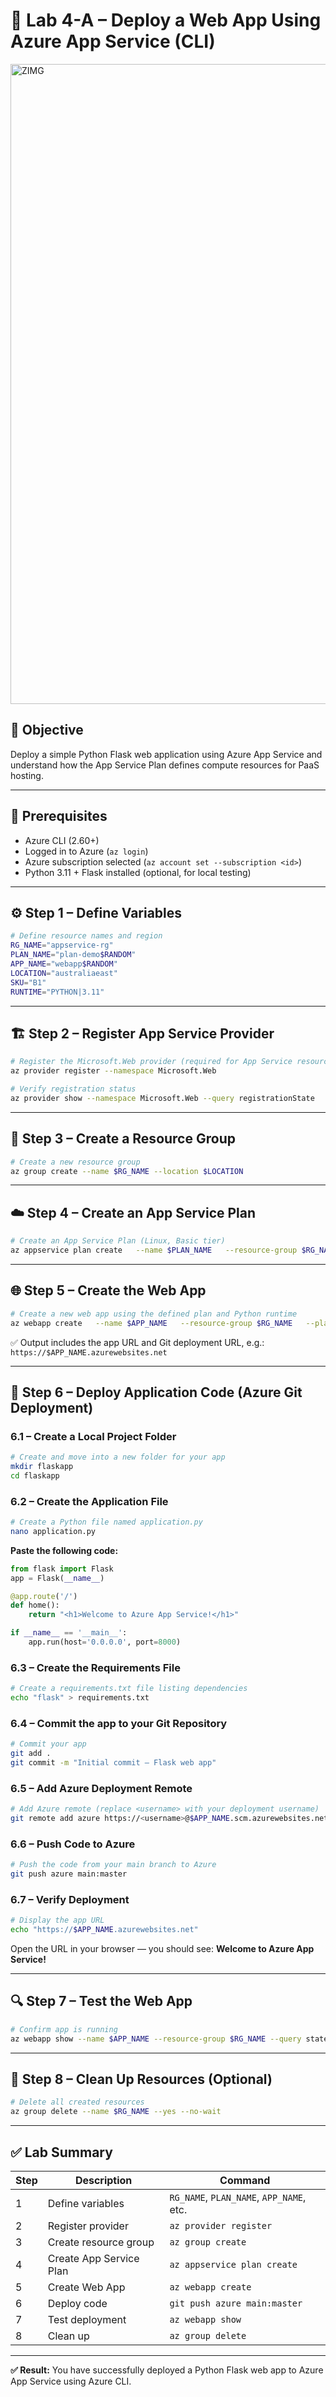 # 🧪 Lab 4-A – Deploy a Web App Using Azure App Service (CLI)

<img width="931" height="1024" alt="ZIMG" src="https://github.com/user-attachments/assets/e0ccd6cc-ff10-4b0f-8197-a1f42eb5a678" />

## 🎯 Objective
Deploy a simple Python Flask web application using Azure App Service and understand how the App Service Plan defines compute resources for PaaS hosting.

---

## 🧭 Prerequisites
- Azure CLI (2.60+)
- Logged in to Azure (`az login`)
- Azure subscription selected (`az account set --subscription <id>`)
- Python 3.11 + Flask installed (optional, for local testing)

---

## ⚙️ Step 1 – Define Variables
```bash
# Define resource names and region
RG_NAME="appservice-rg"
PLAN_NAME="plan-demo$RANDOM"
APP_NAME="webapp$RANDOM"
LOCATION="australiaeast"
SKU="B1"
RUNTIME="PYTHON|3.11"
```
---

## 🏗️ Step 2 – Register App Service Provider
```bash
# Register the Microsoft.Web provider (required for App Service resources)
az provider register --namespace Microsoft.Web

# Verify registration status
az provider show --namespace Microsoft.Web --query registrationState
```

---

## 🧱 Step 3 – Create a Resource Group
```bash
# Create a new resource group
az group create --name $RG_NAME --location $LOCATION
```

---

## ☁️ Step 4 – Create an App Service Plan
```bash
# Create an App Service Plan (Linux, Basic tier)
az appservice plan create   --name $PLAN_NAME   --resource-group $RG_NAME   --sku $SKU   --is-linux
```

---

## 🌐 Step 5 – Create the Web App
```bash
# Create a new web app using the defined plan and Python runtime
az webapp create   --name $APP_NAME   --resource-group $RG_NAME   --plan $PLAN_NAME   --runtime "$RUNTIME"   --deployment-local-git
```

✅ Output includes the app URL and Git deployment URL, e.g.:
`https://$APP_NAME.azurewebsites.net`

---

## 🧩 Step 6 – Deploy Application Code (Azure Git Deployment)

### 6.1 – Create a Local Project Folder
```bash
# Create and move into a new folder for your app
mkdir flaskapp
cd flaskapp
```

### 6.2 – Create the Application File
```bash
# Create a Python file named application.py
nano application.py
```
**Paste the following code:**
```python
from flask import Flask
app = Flask(__name__)

@app.route('/')
def home():
    return "<h1>Welcome to Azure App Service!</h1>"

if __name__ == '__main__':
    app.run(host='0.0.0.0', port=8000)
```

### 6.3 – Create the Requirements File
```bash
# Create a requirements.txt file listing dependencies
echo "flask" > requirements.txt
```

### 6.4 – Commit the app to your Git Repository
```bash
# Commit your app
git add .
git commit -m "Initial commit – Flask web app"
```

### 6.5 – Add Azure Deployment Remote
```bash
# Add Azure remote (replace <username> with your deployment username)
git remote add azure https://<username>@$APP_NAME.scm.azurewebsites.net/$APP_NAME.git
```

### 6.6 – Push Code to Azure
```bash
# Push the code from your main branch to Azure
git push azure main:master
```

### 6.7 – Verify Deployment
```bash
# Display the app URL
echo "https://$APP_NAME.azurewebsites.net"
```
Open the URL in your browser — you should see:
**Welcome to Azure App Service!**

---

## 🔍 Step 7 – Test the Web App
```bash
# Confirm app is running
az webapp show --name $APP_NAME --resource-group $RG_NAME --query state
```

---

## 🧼 Step 8 – Clean Up Resources (Optional)
```bash
# Delete all created resources
az group delete --name $RG_NAME --yes --no-wait
```

---

## ✅ Lab Summary

| Step | Description | Command |
|------|--------------|----------|
| 1 | Define variables | `RG_NAME`, `PLAN_NAME`, `APP_NAME`, etc. |
| 2 | Register provider | `az provider register` |
| 3 | Create resource group | `az group create` |
| 4 | Create App Service Plan | `az appservice plan create` |
| 5 | Create Web App | `az webapp create` |
| 6 | Deploy code | `git push azure main:master` |
| 7 | Test deployment | `az webapp show` |
| 8 | Clean up | `az group delete` |

---

**✅ Result:** You have successfully deployed a Python Flask web app to Azure App Service using Azure CLI.
